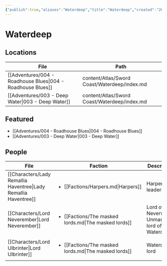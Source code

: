 ```yaml
---
{"publish":true,"aliases":"Waterdeep","title":"Waterdeep","created":"2025-07-15","modified":"2025-07-22T13:19:53.746+02:00","published":"2025-07-15","cssclasses":""}
---
```


# Waterdeep
## Locations
| File                                                                   | Path                                         |
| ---------------------------------------------------------------------- | -------------------------------------------- |
| [[Adventures/004 - Roadhouse Blues\|004 - Roadhouse Blues]] | content/Atlas/Sword Coast/Waterdeep/index.md |
| [[Adventures/003 - Deep Water\|003 - Deep Water]]           | content/Atlas/Sword Coast/Waterdeep/index.md |


## Featured
- [[Adventures/004 - Roadhouse Blues\|004 - Roadhouse Blues]]
- [[Adventures/003 - Deep Water\|003 - Deep Water]]

## People
| File                                                                       | Faction                                                                       | Description                                      |
| -------------------------------------------------------------------------- | ----------------------------------------------------------------------------- | ------------------------------------------------ |
| [[Characters/Lady Remallia Haventree\|Lady Remallia Haventree]] | <ul><li>[[Factions/Harpers.md\\|Harpers]]</li></ul>                   | Harper leadership                                |
| [[Characters/Lord Neverember\|Lord Neverember]]                 | <ul><li>[[Factions/The masked lords.md\\|The masked lords]]</li></ul> | Lord of Neverwinter. Unmasked lord of Waterdeep. |
| [[Characters/Lord Ulbrinter\|Lord Ulbrinter]]                   | <ul><li>[[Factions/The masked lords.md\\|The masked lords]]</li></ul> | Waterdeep lord                                   |


